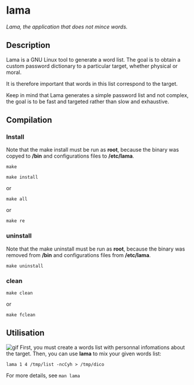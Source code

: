 # lama
_Lama, the application that does not mince words._

## Description
Lama is a GNU Linux tool to generate a word list.
The  goal is to obtain a custom password dictionary to a particular target, whether physical or moral.

It is therefore important that words in this list correspond to the target.

Keep in mind that Lama generates a simple password list and not complex, the goal is to be fast and targeted rather than slow and exhaustive.

## Compilation
### Install
Note that the make install must be run as **root**, because the binary was copyed to **/bin** and configurations files to **/etc/lama**.

`make`

`make install`

or

`make all`

or

`make re`

### uninstall
Note that the make uninstall must be run as **root**, because the binary was removed from **/bin** and configurations files from **/etc/lama**.

`make uninstall`

### clean

`make clean`

or

`make fclean`


## Utilisation
![gif](https://i.imgur.com/VpunrAc.gif)
First, you must create a words list with personnal infomations about the target. Then, you can use **lama** to mix your given words list:

`lama 1 4 /tmp/list -ncCyh > /tmp/dico`

For more details, see `man lama`
